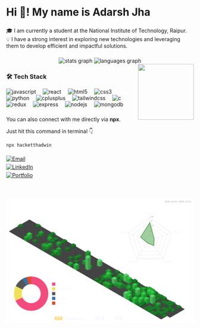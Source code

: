<h1 align="left">Hi 👋! My name is Adarsh Jha</h1>

###

<p align="left">🎓 I am currently a student at the National Institute of Technology, Raipur.<br>💡 I have a strong interest in exploring new technologies and leveraging them to develop efficient and impactful solutions.</p>

###

<div align="center">
  <img src="https://github-readme-stats.vercel.app/api?username=hacketthadwin&hide_title=false&hide_rank=false&show_icons=true&include_all_commits=true&count_private=true&disable_animations=false&theme=dracula&locale=en&hide_border=false" height="150" alt="stats graph"  />
  <img src="https://github-readme-stats.vercel.app/api/top-langs?username=hacketthadwin&locale=en&hide_title=false&layout=compact&card_width=320&langs_count=5&theme=dracula&hide_border=false" height="150" alt="languages graph"  />
</div>

<img align="right" src="https://media.giphy.com/media/v1.Y2lkPWVjZjA1ZTQ3c3VkOHE0eHF0OGZqMzlrMzFqNnFzb3h4MmQ3YjkyOGF0YW52cDk3aSZlcD12MV9naWZzX3NlYXJjaCZjdD1n/PZrjGkr334fXa/giphy.gif" width="150" height="150" />

###

### 🛠️ Tech Stack

<div align="left" >
  <img src="https://cdn.jsdelivr.net/gh/devicons/devicon/icons/javascript/javascript-plain.svg" height="30" width="30" alt="javascript" />
  <img width="10"/>

  <img src="https://cdn.jsdelivr.net/gh/devicons/devicon/icons/react/react-original.svg" height="30" width="30" alt="react" />
  <img width="10"/>

  <img src="https://cdn.jsdelivr.net/gh/devicons/devicon/icons/html5/html5-plain.svg" height="30" width="30" alt="html5" />
  <img width="10"/>

  <img src="https://cdn.jsdelivr.net/gh/devicons/devicon/icons/css3/css3-plain.svg" height="30" width="30" alt="css3" />
  <img width="10"/>

  <img src="https://cdn.jsdelivr.net/gh/devicons/devicon/icons/python/python-plain.svg" height="30" width="30" alt="python" />
  <img width="10"/>

  <img src="https://cdn.jsdelivr.net/gh/devicons/devicon/icons/cplusplus/cplusplus-plain.svg" height="30" width="30" alt="cplusplus" />
  <img width="10"/>

  <img src="https://cdn.jsdelivr.net/gh/devicons/devicon/icons/tailwindcss/tailwindcss-original-wordmark.svg" height="30" width="30" alt="tailwindcss" />
  <img width="10"/>

  <img src="https://cdn.jsdelivr.net/gh/devicons/devicon/icons/c/c-original.svg" height="30" width="30" alt="c" />
  <img width="10"/>

  <img src="https://cdn.jsdelivr.net/gh/devicons/devicon/icons/redux/redux-original.svg" height="30" width="30" alt="redux" />
  <img width="10"/>

  <img src="https://upload.wikimedia.org/wikipedia/commons/6/64/Expressjs.png" height="30" width="30" alt="express" />
  <img width="10"/>

  <img src="https://cdn.jsdelivr.net/gh/devicons/devicon/icons/nodejs/nodejs-original.svg" height="30" width="30" alt="nodejs" />
  <img width="10"/>

  <img src="https://cdn.jsdelivr.net/gh/devicons/devicon/icons/mongodb/mongodb-original.svg" height="30" width="30" alt="mongodb" />
  <img width="10"/>

</div>

###

<p align="left">You can also connect with me directly via <strong>npx</strong>.</p>
<p align="left">Just hit this command in terminal 👇</p>

```bash
npx hacketthadwin
```

<div style="margin: 20px 0; display: flex; flex-direction: column; align-items: flex-start; gap: 5px;">
  <a href="mailto:adarsh12345678jha@gmail.com" target="_blank">
    <img src="https://img.shields.io/badge/Email-adarsh12345678jha@gmail.com-c14438?style=for-the-badge&logo=gmail&logoColor=white" alt="Email">
  </a>
  <a href="https://www.linkedin.com/in/hacketthadwin" target="_blank">
    <img src="https://img.shields.io/badge/LinkedIn-hacketthadwin-0077B5?style=for-the-badge&logo=linkedin&logoColor=white" alt="LinkedIn">
  </a>
  <a href="https://adarshjha.vercel.app/" target="_blank">
    <img src="https://img.shields.io/badge/Portfolio-Adarsh%20Jha-4CAF50?style=for-the-badge&logo=appveyor&logoColor=white" alt="Portfolio">
  </a>
</div>


###

<br clear="both">

![](./profile-3d-contrib/profile-transparent.svg)


###

<div align="center">
<!--   <img src="https://profile-counter.glitch.me/hacketthadwin/count.svg?"  /> -->
</div>

###
